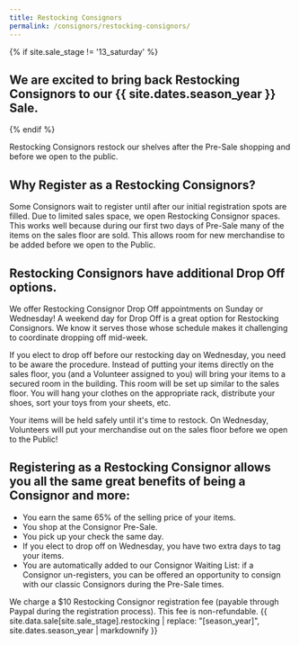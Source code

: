 ```yaml
---
title: Restocking Consignors
permalink: /consignors/restocking-consignors/
---
```


{% if site.sale_stage != '13_saturday' %}
## We are excited to bring back Restocking Consignors to our {{ site.dates.season_year }} Sale.
{% endif %}

Restocking Consignors restock our shelves after the Pre-Sale shopping and before we open to the public.

## Why Register as a Restocking Consignors?

Some Consignors wait to register until after our initial registration spots are filled. Due to limited sales space, we open Restocking Consignor spaces. This works well because during our first two days of Pre-Sale many of the items on the sales floor are sold. This allows room for new merchandise to be added before we open to the Public.

## Restocking Consignors have additional Drop Off options.

We offer Restocking Consignor Drop Off appointments on Sunday or Wednesday! A weekend day for Drop Off is a great option for Restocking Consignors. We know it serves those whose schedule makes it challenging to coordinate dropping off mid-week.

If you elect to drop off before our restocking day on Wednesday, you need to be aware the procedure. Instead of putting your items directly on the sales floor, you (and a Volunteer assigned to you) will bring your items to a secured room in the building. This room will be set up similar to the sales floor. You will hang your clothes on the appropriate rack, distribute your shoes, sort your toys from your sheets, etc.

Your items will be held safely until it's time to restock. On Wednesday, Volunteers will put your merchandise out on the sales floor before we open to the Public!

## Registering as a Restocking Consignor allows you all the same great benefits of being a Consignor and more:

* You earn the same 65% of the selling price of your items.
* You shop at the Consignor Pre-Sale.
* You pick up your check the same day.
* If you elect to drop off on Wednesday, you have two extra days to tag your items.
* You are automatically added to our Consignor Waiting List: if a Consignor un-registers, you can be offered an opportunity to consign with our classic Consignors during the Pre-Sale times.

We charge a $10 Restocking Consignor registration fee (payable through Paypal during the registration process). This fee is non-refundable.
{{ site.data.sale[site.sale_stage].restocking | replace: "[season_year]", site.dates.season_year | markdownify }}
